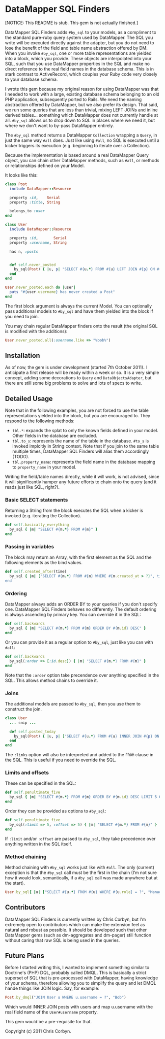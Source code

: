 # DataMapper SQL Finders

[NOTICE: This README is stub.  This gem is not actually finished.]

DataMapper SQL Finders adds `#by_sql` to your models, as a compliment to the standard pure-ruby
query system used by DataMapper.  The SQL you write will be executed directly against the adapter,
but you do not need to lose the benefit of the field and table name abstraction offered by DM.
When you invoke `#by_sql`, one or more table representations are yielded into a block, which you
provide.  These objects are interpolated into your SQL, such that you use DataMapper properties in
the SQL and make no direct reference to the real field names in the database schema.  This is in
stark contrast to ActiveRecord, which couples your Ruby code very closely to your database schema.

I wrote this gem because my original reason for using DataMapper was that I needed to work with a
large, existing database schema belonging to an old PHP application, subsequently ported to Rails.
We need the naming abstraction offered by DataMapper, but we also prefer its design. That said, we
run some queries that are less than trivial, mixing LEFT JOINs and inline derived tables…
something which DataMapper does not currently handle at all.  `#by_sql` allows us to drop down to
SQL in places where we need it, but where we don't want to by-pass DataMapper entirely.

The `#by_sql` method returns a DataMapper `Collection` wrapping a `Query`, in just the same way
`#all` does.  Just like using `#all`, no SQL is executed until a kicker triggers its execution
(e.g. beginning to iterate over a Collection).

Because the implementation is based around a real DataMapper Query object, you can chain other
DataMapper methods, such as `#all`, or methods or relationships defined on your Model.

It looks like this:

``` ruby
class Post
  include DataMapper::Resource

  property :id,    Serial
  property :title, String

  belongs_to :user
end

class User
  include DataMapper::Resource

  property :id,       Serial
  property :username, String

  has n, :posts


  def self.never_posted
    by_sql(Post) { |u, p| "SELECT #{u.*} FROM #{u} LEFT JOIN #{p} ON #{p.user_id} = #{u.id} WHERE #{p.id} IS NULL" }
  end
end

User.never_posted.each do |user|
  puts "#{user.username} has never created a Post"
end
```

The first block argument is always the current Model.  You can optionally pass additional models to `#by_sql` and have
them yielded into the block if you need to join.

You may chain regular DataMapper finders onto the result (the original SQL is modified with the additions):

``` ruby
User.never_posted.all(:username.like => "%bob%")
```

## Installation

As of now, the gem is under development (started 7th October 2011).  I anticipate a first release will be ready within
a week or so.  It is a very simple concept, adding some decorations to `Query` and `DataObjectsAdapter`, but there are
still some big problems to solve and lots of specs to write.

## Detailed Usage

Note that in the following examples, you are not forced to use the table representations yielded into the block, but you
are encouraged to.  They respond to the following methods:

  - `tbl.*`: expands the splat to only the known fields defined in your model. Other fields in the database are excluded.
  - `tbl.to_s`: represents the name of the table in the database.  `#to_s` is invoked implcitly in String context. Note
     that if you join to the same table multiple times, DataMapper SQL Finders will alias them accordingly (TODO).
  - `tbl.property_name`: represents the field name in the database mapping to `property_name` in your model.

Writing the field/table names directly, while it will work, is not advised, since it will significantly hamper any future
efforts to chain onto the query (and it reads just like SQL, right?).

### Basic SELECT statements

Returning a String from the block executes the SQL when a kicker is invoked (e.g. iterating the Collection).

``` ruby
def self.basically_everything
  by_sql { |m| "SELECT #{m.*} FROM #{m}" }
end
```

### Passing in variables

The block may return an Array, with the first element as the SQL and the following elements as the bind values.

``` ruby
def self.created_after(time)
  by_sql { |m| ["SELECT #{m.*} FROM #{m} WHERE #{m.created_at > ?}", time] }
end
```

### Ordering

DataMapper always adds an ORDER BY to your queries if you don't specify one.  DataMapper SQL Finders behaves no differently.
The default ordering is always ascending by primary key.  You can override it in the SQL:

``` ruby
def self.backwards
  by_sql { |m| "SELECT #{m.*} FROM #{m} ORDER BY #{m.id} DESC" }
end
```

Or you can provide it as a regular option to `#by_sql`, just like you can with `#all`:

``` ruby
def self.backwards
  by_sql(:order => [:id.desc]) { |m| "SELECT #{m.*} FROM #{m}" }
end
```

Note that the `:order` option take precendence over anything specified in the SQL.  This allows method chains to override it.

### Joins

The additional models are passed to `#by_sql`, then you use them to construct the join.

``` ruby
class User
  ... snip ...

  def self.posted_today
    by_sql(Post) { |u, p| ["SELECT #{u.*} FROM #{u} INNER JOIN #{p} ON #{p.user_id} = #{u.id} WHERE #{p.created_at} > ?", Date.today - 1] }
  end
end
```

The `:links` option will also be interpreted and added to the `FROM` clause in the SQL.  This is useful if you need to override the SQL.

### Limits and offsets

These can be specified in the SQL:

``` ruby
def self.penultimate_five
  by_sql { |m| "SELECT #{m.*} FROM #{m} ORDER BY #{m.id} DESC LIMIT 5 OFFSET 5" }
end
```

Order they can be provided as options to `#by_sql`:

``` ruby
def self.penultimate_five
  by_sql(:limit => 5, :offset => 5) { |m| "SELECT #{m.*} FROM #{m}" }
end
```

If `:limit` and/or `:offset` are passed to `#by_sql`, they take precedence over anything written in the SQL itself.

### Method chaining

Method chaining with `#by_sql` works just like with `#all`.  The only (current) exception is that the `#by_sql` call must be the first
in the chain (I'm not sure how it would look, semantically, if a `#by_sql` call was made anywhere but at the start).

``` ruby
User.by_sql{ |u| ["SELECT #{u.*} FROM #{u} WHERE #{u.role} = ?", "Manager"] }.all(:username.like => "%bob%", :order => [:username.desc])
```

## Contributors

DataMapper SQL Finders is currently written by Chris Corbyn, but I'm extremely open to contributors which can make the
extension feel as natural and robust as possible.  It should be developed such that other DataMapper gems (such as
dm-aggregates and dm-pager) still function without caring that raw SQL is being used in the queries.

## Future Plans

Before I started writing this, I wanted to implement something similar to Doctrine's (PHP) DQL, probably called DMQL.
This is basically a strict superset of SQL that is pre-processed with DataMapper, having knowledge of your schema,
therefore allowing you to simplify the query and let DMQL hande things like JOIN logic.  Say, for example:

``` ruby
Post.by_dmql("JOIN User u WHERE u.username = ?", "Bob")
```

Which would INNER JOIN posts with users and map u.username with the real field name of the `User#username` property.

This gem would be a pre-requisite for that.

Copyright (c) 2011 Chris Corbyn.
